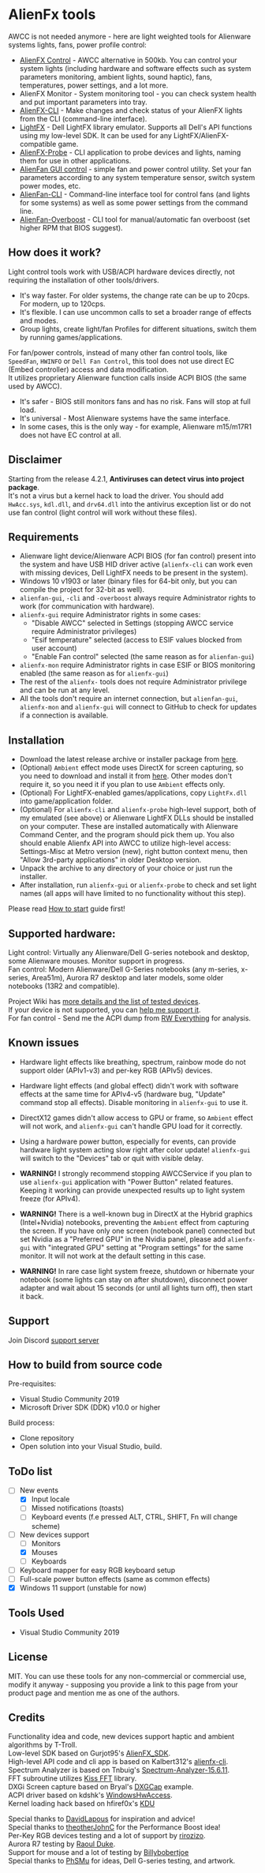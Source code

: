 # AlienFx tools

AWCC is not needed anymore - here are light weighted tools for Alienware systems lights, fans, power profile control:
- [AlienFX Control](/Doc/alienfx-gui.md) - AWCC alternative in 500kb. You can control your system lights (including hardware and software effects such as system parameters monitoring, ambient lights, sound haptic), fans, temperatures, power settings, and a lot more.
- AlienFX Monitor - System monitoring tool - you can check system health and put important parameters into tray.
- [AlienFX-CLI](/Doc/alienfx-cli.md) - Make changes and check status of your AlienFX lights from the CLI (command-line interface).
- [LightFX](/Doc/LightFX.md) - Dell LightFX library emulator. Supports all Dell's API functions using my low-level SDK. It can be used for any LightFX/AlienFX-compatible game.
- [AlienFX-Probe](/Doc/alienfx-probe.md) - CLI application to probe devices and lights, naming them for use in other applications.
- [AlienFan GUI control](/Doc/alienfan-gui.md) - simple fan and power control utility. Set your fan parameters according to any system temperature sensor, switch system power modes, etc.
- [AlienFan-CLI](/Doc/alienfan-cli.md) - Command-line interface tool for control fans (and lights for some systems) as well as some power settings from the command line.
- [AlienFan-Overboost](/Doc/alienfan-overboost.md) - CLI tool for manual/automatic fan overboost (set higher RPM that BIOS suggest).  

## How does it work?

Light control tools work with USB/ACPI hardware devices directly, not requiring the installation of other tools/drivers.

- It's way faster. For older systems, the change rate can be up to 20cps. For modern, up to 120cps.
- It's flexible. I can use uncommon calls to set a broader range of effects and modes.
- Group lights, create light/fan Profiles for different situations, switch them by running games/applications.

For fan/power controls, instead of many other fan control tools, like `SpeedFan`, `HWINFO` or `Dell Fan Control`, this tool does not use direct EC (Embed controller) access and data modification.  
It utilizes proprietary Alienware function calls inside ACPI BIOS (the same used by AWCC).
- It's safer - BIOS still monitors fans and has no risk. Fans will stop at full load.
- It's universal - Most Alienware systems have the same interface.
- In some cases, this is the only way - for example, Alienware m15/m17R1 does not have EC control at all.

## Disclaimer

Starting from the release 4.2.1, **Antiviruses can detect virus into project package**.  
It's not a virus but a kernel hack to load the driver. You should add `HwAcc.sys`, `kdl.dll`, and `drv64.dll` into the antivirus exception list or do not use fan control (light control will work without these files).

## Requirements
- Alienware light device/Alienware ACPI BIOS (for fan control) present into the system and have USB HID driver active (`alienfx-cli` can work even with missing devices, Dell LightFX needs to be present in the system).
- Windows 10 v1903 or later (binary files for 64-bit only, but you can compile the project for 32-bit as well).
- `alienfan-gui`, `-cli` and `-overboost` always require Administrator rights to work (for communication with hardware).
- `alienfx-gui` require Administrator rights in some cases:
  - "Disable AWCC" selected in Settings (stopping AWCC service require Administrator privileges)
  - "Esif temperature" selected (access to ESIF values blocked from user account)
  - "Enable Fan control" selected (the same reason as for `alienfan-gui`)
- `alienfx-mon` require Administrator rights in case ESIF or BIOS monitoring enabled (the same reason as for `alienfx-gui`)
- The rest of the `alienfx-` tools does not require Administrator privilege and can be run at any level.
- All the tools don't require an internet connection, but `alienfan-gui`, `alienfx-mon` and `alienfx-gui` will connect to GitHub to check for updates if a connection is available.

## Installation
- Download the latest release archive or installer package from [here](https://github.com/T-Troll/alienfx-tools/releases).  
- (Optional) `Ambient` effect mode uses DirectX for screen capturing, so you need to download and install it from [here](https://www.microsoft.com/en-us/download/details.aspx?id=35). Other modes don't require it, so you need it if you plan to use `Ambient` effects only.
- (Optional) For LightFX-enabled games/applications, copy `LightFx.dll` into game/application folder.
- (Optional) For `alienfx-cli` and `alienfx-probe` high-level support, both of my emulated (see above) or Alienware LightFX DLLs should be installed on your computer. These are installed automatically with Alienware Command Center, and the program should pick them up. You also should enable Alienfx API into AWCC to utilize high-level access: Settings-Misc at Metro version (new), right button context menu, then "Allow 3rd-party applications" in older Desktop version. 
- Unpack the archive to any directory of your choice or just run the installer.  
- After installation, run `alienfx-gui` or `alienfx-probe` to check and set light names (all apps will have limited to no functionality without this step).  

Please read [How to start](https://github.com/T-Troll/alienfx-tools/wiki/How-to-start-(Beginner's-guide-and-tips)) guide first!

## Supported hardware:

Light control: Virtually any Alienware/Dell G-series notebook and desktop, some Alienware mouses. Monitor support in progress.  
Fan control: Modern Alienware/Dell G-Series notebooks (any m-series, x-series, Area51m), Aurora R7 desktop and later models, some older notebooks (13R2 and compatible).

Project Wiki has [more details and the list of tested devices](https://github.com/T-Troll/alienfx-tools/wiki/Supported-and-tested-devices-list).  
If your device is not supported, you can [help me support it](https://github.com/T-Troll/alienfx-tools/wiki/How-to-collect-data-for-the-new-light-device).  
For fan control - Send me the ACPI dump from [RW Everything](http://rweverything.com/) for analysis.

## Known issues
- Hardware light effects like breathing, spectrum, rainbow mode do not support older (APIv1-v3) and per-key RGB (APIv5) devices.
- Hardware light effects (and global effect) didn't work with software effects at the same time for APIv4-v5 (hardware bug, "Update" command stop all effects). Disable monitoring in `alienfx-gui` to use it.
- DirectX12 games didn't allow access to GPU or frame, so `Ambient` effect will not work, and `alienfx-gui` can't handle GPU load for it correctly.
- Using a hardware power button, especially for events, can provide hardware light system acting slow right after color update! `alienfx-gui` will switch to the "Devices" tab or quit with visible delay.

- **WARNING!** I strongly recommend stopping AWCCService if you plan to use `alienfx-gui` application with "Power Button" related features. Keeping it working can provide unexpected results up to light system freeze (for APIv4).

- **WARNING!** There is a well-known bug in DirectX at the Hybrid graphics (Intel+Nvidia) notebooks, preventing the `Ambient` effect from capturing the screen. If you have only one screen (notebook panel) connected but set Nvidia as a "Preferred GPU" in the Nvidia panel, please add `alienfx-gui` with "integrated GPU" setting at "Program settings" for the same monitor. It will not work at the default setting in this case.

- **WARNING!** In rare case light system freeze, shutdown or hibernate your notebook (some lights can stay on after shutdown), disconnect power adapter and wait about 15 seconds (or until all lights turn off), then start it back.

## Support

Join Discord [support server](https://discord.gg/XU6UJbN9J5)

## How to build from source code

Pre-requisites:
- Visual Studio Community 2019
- Microsoft Driver SDK (DDK) v10.0 or higher

Build process:
- Clone repository
- Open solution into your Visual Studio, build.

## ToDo list

- [ ] New events
  - [x] Input locale
  - [ ] Missed notifications (toasts)
  - [ ] Keyboard events (f.e pressed ALT, CTRL, SHIFT, Fn will change scheme)
- [ ] New devices support
  - [ ] Monitors
  - [x] Mouses
  - [ ] Keyboards
- [ ] Keyboard mapper for easy RGB keyboard setup
- [ ] Full-scale power button effects (same as common effects)
- [x] Windows 11 support (unstable for now)

## Tools Used

* Visual Studio Community 2019

## License

MIT. You can use these tools for any non-commercial or commercial use, modify it anyway - supposing you provide a link to this page from your product page and mention me as one of the authors.

## Credits

Functionality idea and code, new devices support haptic and ambient algorithms by T-Troll.  
Low-level SDK based on Gurjot95's [AlienFX_SDK](https://github.com/Gurjot95/AlienFX-SDK).  
High-level API code and cli app is based on Kalbert312's [alienfx-cli](https://github.com/kalbert312/alienfx-cli).  
Spectrum Analyzer is based on Tnbuig's [Spectrum-Analyzer-15.6.11](https://github.com/tnbuig/Spectrum-Analyzer-15.6.11).  
FFT subroutine utilizes [Kiss FFT](https://sourceforge.net/projects/kissfft/) library.  
DXGi Screen capture based on Bryal's [DXGCap](https://github.com/bryal/DXGCap) example.  
ACPI driver based on kdshk's [WindowsHwAccess](https://github.com/kdshk/WindowsHwAccess).  
Kernel loading hack based on hfiref0x's [KDU](https://github.com/hfiref0x/KDU)

Special thanks to [DavidLapous](https://github.com/DavidLapous) for inspiration and advice!  
Special thanks to [theotherJohnC](https://github.com/theotherJohnC) for the Performance Boost idea!  
Per-Key RGB devices testing and a lot of support by [rirozizo](https://github.com/rirozizo).  
Aurora R7 testing by [Raoul Duke](https://github.com/raould).  
Support for mouse and a lot of testing by [Billybobertjoe](https://github.com/Billybobertjoe)  
Special thanks to [PhSMu](https://github.com/PhSMu) for ideas, Dell G-series testing, and artwork.
